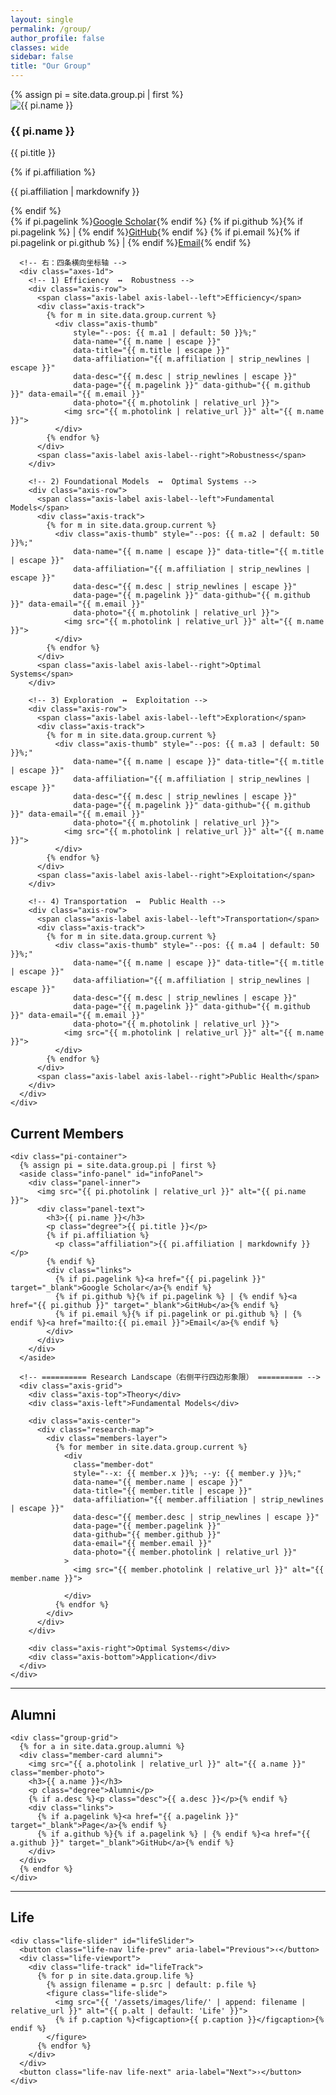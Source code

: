 ```yaml
---
layout: single
permalink: /group/
author_profile: false
classes: wide
sidebar: false
title: "Our Group"
---
```


<!-- 明确引入这页的样式，保证一定加载 -->
<link rel="stylesheet" href="{{ '/assets/css/group.css' | relative_url }}">

<div class="page-group">
  <!-- === 讨论用可视化 · 左信息窗 + 右侧四条一维坐标 === -->
  <section class="viz1d">
    <div class="viz1d-shell">
      <!-- 左：信息窗（独立于下面那块，以免互相影响） -->
      {% assign pi = site.data.group.pi | first %}
      <aside class="info-panel info-panel--small" id="infoPanel1D">
        <div class="panel-inner">
          <img src="{{ pi.photolink | relative_url }}" alt="{{ pi.name }}">
          <div class="panel-text">
            <h3>{{ pi.name }}</h3>
            <p class="degree">{{ pi.title }}</p>
            {% if pi.affiliation %}<p class="affiliation">{{ pi.affiliation | markdownify }}</p>{% endif %}
            <div class="links">
              {% if pi.pagelink %}<a href="{{ pi.pagelink }}" target="_blank">Google Scholar</a>{% endif %}
              {% if pi.github %}{% if pi.pagelink %} | {% endif %}<a href="{{ pi.github }}" target="_blank">GitHub</a>{% endif %}
              {% if pi.email %}{% if pi.pagelink or pi.github %} | {% endif %}<a href="mailto:{{ pi.email }}">Email</a>{% endif %}
            </div>
          </div>
        </div>
      </aside>

      <!-- 右：四条横向坐标轴 -->
      <div class="axes-1d">
        <!-- 1) Efficiency  ↔  Robustness -->
        <div class="axis-row">
          <span class="axis-label axis-label--left">Efficiency</span>
          <div class="axis-track">
            {% for m in site.data.group.current %}
              <div class="axis-thumb"
                  style="--pos: {{ m.a1 | default: 50 }}%;"
                  data-name="{{ m.name | escape }}"
                  data-title="{{ m.title | escape }}"
                  data-affiliation="{{ m.affiliation | strip_newlines | escape }}"
                  data-desc="{{ m.desc | strip_newlines | escape }}"
                  data-page="{{ m.pagelink }}" data-github="{{ m.github }}" data-email="{{ m.email }}"
                  data-photo="{{ m.photolink | relative_url }}">
                <img src="{{ m.photolink | relative_url }}" alt="{{ m.name }}">
              </div>
            {% endfor %}
          </div>
          <span class="axis-label axis-label--right">Robustness</span>
        </div>

        <!-- 2) Foundational Models  ↔  Optimal Systems -->
        <div class="axis-row">
          <span class="axis-label axis-label--left">Fundamental Models</span>
          <div class="axis-track">
            {% for m in site.data.group.current %}
              <div class="axis-thumb" style="--pos: {{ m.a2 | default: 50 }}%;"
                  data-name="{{ m.name | escape }}" data-title="{{ m.title | escape }}"
                  data-affiliation="{{ m.affiliation | strip_newlines | escape }}"
                  data-desc="{{ m.desc | strip_newlines | escape }}"
                  data-page="{{ m.pagelink }}" data-github="{{ m.github }}" data-email="{{ m.email }}"
                  data-photo="{{ m.photolink | relative_url }}">
                <img src="{{ m.photolink | relative_url }}" alt="{{ m.name }}">
              </div>
            {% endfor %}
          </div>
          <span class="axis-label axis-label--right">Optimal Systems</span>
        </div>

        <!-- 3) Exploration  ↔  Exploitation -->
        <div class="axis-row">
          <span class="axis-label axis-label--left">Exploration</span>
          <div class="axis-track">
            {% for m in site.data.group.current %}
              <div class="axis-thumb" style="--pos: {{ m.a3 | default: 50 }}%;"
                  data-name="{{ m.name | escape }}" data-title="{{ m.title | escape }}"
                  data-affiliation="{{ m.affiliation | strip_newlines | escape }}"
                  data-desc="{{ m.desc | strip_newlines | escape }}"
                  data-page="{{ m.pagelink }}" data-github="{{ m.github }}" data-email="{{ m.email }}"
                  data-photo="{{ m.photolink | relative_url }}">
                <img src="{{ m.photolink | relative_url }}" alt="{{ m.name }}">
              </div>
            {% endfor %}
          </div>
          <span class="axis-label axis-label--right">Exploitation</span>
        </div>

        <!-- 4) Transportation  ↔  Public Health -->
        <div class="axis-row">
          <span class="axis-label axis-label--left">Transportation</span>
          <div class="axis-track">
            {% for m in site.data.group.current %}
              <div class="axis-thumb" style="--pos: {{ m.a4 | default: 50 }}%;"
                  data-name="{{ m.name | escape }}" data-title="{{ m.title | escape }}"
                  data-affiliation="{{ m.affiliation | strip_newlines | escape }}"
                  data-desc="{{ m.desc | strip_newlines | escape }}"
                  data-page="{{ m.pagelink }}" data-github="{{ m.github }}" data-email="{{ m.email }}"
                  data-photo="{{ m.photolink | relative_url }}">
                <img src="{{ m.photolink | relative_url }}" alt="{{ m.name }}">
              </div>
            {% endfor %}
          </div>
          <span class="axis-label axis-label--right">Public Health</span>
        </div>
      </div>
    </div>
  </section>

<!-- 绑定 1D 轴的 hover/click 到左侧信息窗（与原有平行四边形互不干扰） -->
<script>
document.addEventListener('DOMContentLoaded', () => {
  const panel = document.getElementById('infoPanel1D');
  if (!panel) return;
  const defaultHTML = panel.innerHTML;
  let locked = false;

  function render(el){
    const d = el.dataset;
    panel.innerHTML = `
      <div class="panel-inner">
        <img src="${d.photo||''}" alt="${d.name||''}">
        <div class="panel-text">
          <h3>${d.name||''}</h3>
          ${d.title?`<p class="degree">${d.title}</p>`:''}
          ${d.affiliation?`<p class="affiliation">${d.affiliation}</p>`:''}
          ${d.desc?`<p class="desc">${d.desc}</p>`:''}
          <div class="links">
            ${d.page?`<a href="${d.page}" target="_blank">Personal Page</a>`:''}
            ${d.github?`${d.page?' | ':''}<a href="${d.github}" target="_blank">GitHub</a>`:''}
            ${d.email?`${(d.page||d.github)?' | ':''}<a href="mailto:${d.email}">Email</a>`:''}
          </div>
        </div>
      </div>`;
  }

  const thumbs = Array.from(document.querySelectorAll('.viz1d .axis-thumb'));
  thumbs.forEach(t=>{
    t.addEventListener('mouseenter', ()=>{ if(!locked) render(t); });
    t.addEventListener('mouseleave', ()=>{ if(!locked) panel.innerHTML = defaultHTML; });
    t.addEventListener('click', (e)=>{
      e.stopPropagation();
      const on = t.classList.contains('selected');
      thumbs.forEach(x=>x.classList.remove('selected'));
      if (on){ locked=false; panel.innerHTML = defaultHTML; }
      else    { locked=true; t.classList.add('selected'); render(t); }
    });
  });
  document.addEventListener('click', (e)=>{
    if(!e.target.closest('.viz1d .axis-thumb') && !e.target.closest('#infoPanel1D')){
      locked=false; thumbs.forEach(x=>x.classList.remove('selected')); panel.innerHTML = defaultHTML;
    }
  });
  document.addEventListener('keydown', (e)=>{
    if(e.key==='Escape'){ locked=false; thumbs.forEach(x=>x.classList.remove('selected')); panel.innerHTML = defaultHTML; }
  });
});
</script>

  <!-- ========== Principal Investigator（左侧信息窗默认展示） ========== -->
  <section class="pi-section">
    <h2 class="section-title">Current Members</h2>

    <div class="pi-container">
      {% assign pi = site.data.group.pi | first %}
      <aside class="info-panel" id="infoPanel">
        <div class="panel-inner">
          <img src="{{ pi.photolink | relative_url }}" alt="{{ pi.name }}">
          <div class="panel-text">
            <h3>{{ pi.name }}</h3>
            <p class="degree">{{ pi.title }}</p>
            {% if pi.affiliation %}
              <p class="affiliation">{{ pi.affiliation | markdownify }}</p>
            {% endif %}
            <div class="links">
              {% if pi.pagelink %}<a href="{{ pi.pagelink }}" target="_blank">Google Scholar</a>{% endif %}
              {% if pi.github %}{% if pi.pagelink %} | {% endif %}<a href="{{ pi.github }}" target="_blank">GitHub</a>{% endif %}
              {% if pi.email %}{% if pi.pagelink or pi.github %} | {% endif %}<a href="mailto:{{ pi.email }}">Email</a>{% endif %}
            </div>
          </div>
        </div>
      </aside>

      <!-- ========== Research Landscape（右侧平行四边形象限） ========== -->
      <div class="axis-grid">
        <div class="axis-top">Theory</div>
        <div class="axis-left">Fundamental Models</div>

        <div class="axis-center">
          <div class="research-map">
            <div class="members-layer">
              {% for member in site.data.group.current %}
                <div
                  class="member-dot"
                  style="--x: {{ member.x }}%; --y: {{ member.y }}%;"
                  data-name="{{ member.name | escape }}"
                  data-title="{{ member.title | escape }}"
                  data-affiliation="{{ member.affiliation | strip_newlines | escape }}"
                  data-desc="{{ member.desc | strip_newlines | escape }}"
                  data-page="{{ member.pagelink }}"
                  data-github="{{ member.github }}"
                  data-email="{{ member.email }}"
                  data-photo="{{ member.photolink | relative_url }}"
                >
                  <img src="{{ member.photolink | relative_url }}" alt="{{ member.name }}">
                  
                </div>
              {% endfor %}
            </div>
          </div>
        </div>

        <div class="axis-right">Optimal Systems</div>
        <div class="axis-bottom">Application</div>
      </div>
    </div>
  </section>

  <hr>

  <!-- ========== Alumni（按你给的卡片表格样式） ========== -->
  <section class="alumni-section">
    <h2 class="section-title">Alumni</h2>

    <div class="group-grid">
      {% for a in site.data.group.alumni %}
      <div class="member-card alumni">
        <img src="{{ a.photolink | relative_url }}" alt="{{ a.name }}" class="member-photo">
        <h3>{{ a.name }}</h3>
        <p class="degree">Alumni</p>
        {% if a.desc %}<p class="desc">{{ a.desc }}</p>{% endif %}
        <div class="links">
          {% if a.pagelink %}<a href="{{ a.pagelink }}" target="_blank">Page</a>{% endif %}
          {% if a.github %}{% if a.pagelink %} | {% endif %}<a href="{{ a.github }}" target="_blank">GitHub</a>{% endif %}
        </div>
      </div>
      {% endfor %}
    </div>
  </section>

  <hr>

  <!-- ========== Life（左右切换相册，路径固定为 assets/images/life） ========== -->
  <section class="life-section">
    <h2 class="section-title">Life</h2>

    <div class="life-slider" id="lifeSlider">
      <button class="life-nav life-prev" aria-label="Previous">‹</button>
      <div class="life-viewport">
        <div class="life-track" id="lifeTrack">
          {% for p in site.data.group.life %}
            {% assign filename = p.src | default: p.file %}
            <figure class="life-slide">
              <img src="{{ '/assets/images/life/' | append: filename | relative_url }}" alt="{{ p.alt | default: 'Life' }}">
              {% if p.caption %}<figcaption>{{ p.caption }}</figcaption>{% endif %}
            </figure>
          {% endfor %}
        </div>
      </div>
      <button class="life-nav life-next" aria-label="Next">›</button>
    </div>
  </section>

</div>

<script>
document.addEventListener('DOMContentLoaded', () => {
  /* ---------- 信息窗交互：hover 临时、click 锁定、点空白/ESC 解锁 ---------- */
  const panel = document.getElementById('infoPanel');
  const defaultHTML = panel.innerHTML;
  let locked = false;

  const dots = Array.from(document.querySelectorAll('.member-dot'));

  function renderFrom(el) {
    const d = el.dataset;
    panel.innerHTML = `
      <div class="panel-inner">
        <img src="${d.photo || ''}" alt="${d.name || ''}">
        <div class="panel-text">
          <h3>${d.name || ''}</h3>
          ${d.title ? `<p class="degree">${d.title}</p>` : ''}
          ${d.affiliation ? `<p class="affiliation">${d.affiliation}</p>` : ''}
          ${d.desc ? `<p class="desc">${d.desc}</p>` : ''}
          <div class="links">
            ${d.page ? `<a href="${d.page}" target="_blank">Personal Page</a>` : ''}
            ${d.github ? `${d.page ? ' | ' : ''}<a href="${d.github}" target="_blank">GitHub</a>` : ''}
            ${d.email ? `${(d.page || d.github) ? ' | ' : ''}<a href="mailto:${d.email}">Email</a>` : ''}
          </div>
        </div>
      </div>`;
  }

  dots.forEach(dot => {
    dot.addEventListener('mouseenter', () => { if (!locked) renderFrom(dot); });
    dot.addEventListener('mouseleave', () => { if (!locked) panel.innerHTML = defaultHTML; });
    dot.addEventListener('click', (e) => {
      e.stopPropagation();
      const isSelected = dot.classList.contains('selected');
      dots.forEach(d => d.classList.remove('selected'));
      if (isSelected) {
        locked = false;
        panel.innerHTML = defaultHTML;
      } else {
        locked = true;
        dot.classList.add('selected');
        renderFrom(dot);
      }
    }, { passive: true });
  });

  document.addEventListener('click', (e) => {
    if (!e.target.closest('.member-dot') && !e.target.closest('#infoPanel')) {
      locked = false;
      dots.forEach(d => d.classList.remove('selected'));
      panel.innerHTML = defaultHTML;
    }
  });

  document.addEventListener('keydown', (e) => {
    if (e.key === 'Escape') {
      locked = false;
      dots.forEach(d => d.classList.remove('selected'));
      panel.innerHTML = defaultHTML;
    }
  });

  /* ---------- Life 相册：左右切换 ---------- */
  const track = document.getElementById('lifeTrack');
  const slides = Array.from(track.children);
  let idx = 0;
  function update() { track.style.transform = `translateX(-${idx * 100}%)`; }
  document.querySelector('.life-prev').addEventListener('click', () => {
    idx = (idx - 1 + slides.length) % slides.length; update();
  });
  document.querySelector('.life-next').addEventListener('click', () => {
    idx = (idx + 1) % slides.length; update();
  });
});
</script>
